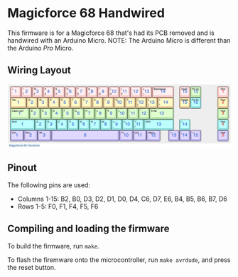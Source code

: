 Magicforce 68 Handwired
=======================

This firmware is for a Magicforce 68 that's had its PCB removed and is handwired with an Arduino Micro. NOTE: The Arduino Micro is different than the Arduino *Pro* Micro.

## Wiring Layout

![Wiring Layout](wiring-layout.png)

## Pinout

The following pins are used:
- Columns 1-15: B2, B0, D3, D2, D1, D0, D4, C6, D7, E6, B4, B5, B6, B7, D6
- Rows 1-5: F0, F1, F4, F5, F6

## Compiling and loading the firmware

To build the firmware, run `make`.

To flash the firemware onto the microcontroller, run `make avrdude`, and press the reset button.
